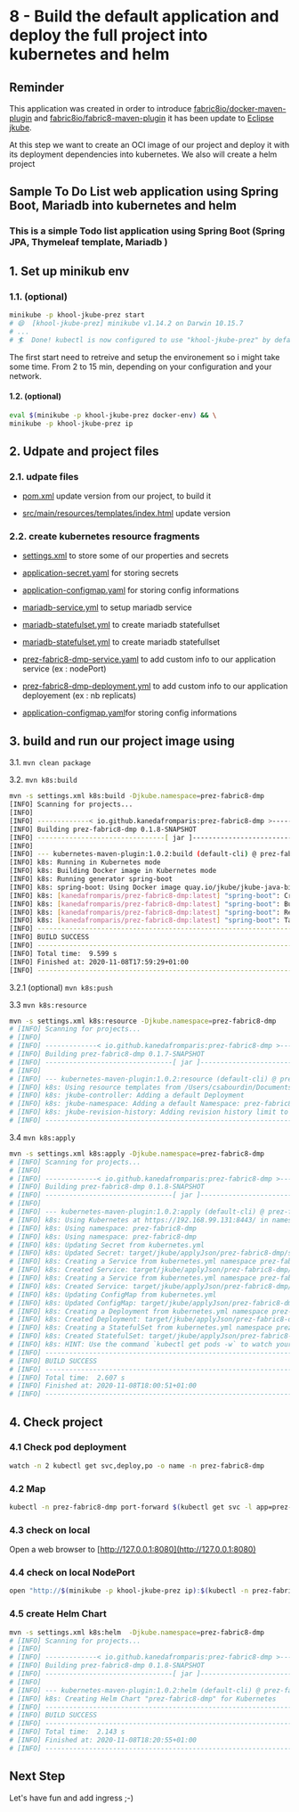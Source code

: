 # 8 - Build the default application and deploy the full project into kubernetes and helm

## Reminder

This application was created in order to introduce [fabric8io/docker-maven-plugin](https://dmp.fabric8.io/) and [fabric8io/fabric8-maven-plugin](http://maven.fabric8.io/) it has been update to [Eclipse jkube](https://www.eclipse.org/jkube/docs/kubernetes-maven-plugin).

At this step we want to create an OCI image of our project and deploy it with its deployment dependencies into kubernetes.
We also will create a helm project

## Sample To Do List web application using Spring Boot, Mariadb into kubernetes and helm

### This is a simple Todo list application using Spring Boot (Spring JPA, Thymeleaf template, Mariadb )

## 1. Set up minikub env

### 1.1. (optional)

```bash
minikube -p khool-jkube-prez start
# 😄  [khool-jkube-prez] minikube v1.14.2 on Darwin 10.15.7
# ...
# 🏄  Done! kubectl is now configured to use "khool-jkube-prez" by default
```

The first start need to retreive and setup the environement so i might take some time. From 2 to 15 min, depending on your configuration and your network.

#### 1.2. (optional)

```bash
eval $(minikube -p khool-jkube-prez docker-env) && \
minikube -p khool-jkube-prez ip
```

## 2. Udpate and project files

### 2.1. udpate files

- [pom.xml](pom.xml) update version from our project, to build it
  
- [src/main/resources/templates/index.html](src/main/resources/templates/index.html) update version

### 2.2. create kubernetes resource fragments

- [settings.xml](settings.xml) to store some of our properties and secrets
  
- [application-secret.yaml](/src/main/jkube/application-secret.yaml) for storing secrets

- [application-configmap.yaml](/src/main/jkube/application-configmap.yaml) for storing config informations

- [mariadb-service.yml](/src/main/jkube/mariadb-service.yml) to setup mariadb service

- [mariadb-statefulset.yml](/src/main/jkube/mariadb-statefulset.yml) to create mariadb statefullset

- [mariadb-statefulset.yml](/src/main/jkube/mariadb-statefulset.yml) to create mariadb statefullset

- [prez-fabric8-dmp-service.yaml](/src/main/jkube/prez-fabric8-dmp-service.yaml) to add custom info to our application service (ex : nodePort)

- [prez-fabric8-dmp-deployment.yml](/src/main/jkube/prez-fabric8-dmp-deployment.yml) to add custom info to our application deployement (ex : nb replicats)

- [application-configmap.yaml](application-configmap.yaml)for storing config informations

## 3. build and run our project image using

  3.1. `mvn clean package`
  
  3.2. `mvn k8s:build`

```bash
mvn -s settings.xml k8s:build -Djkube.namespace=prez-fabric8-dmp
[INFO] Scanning for projects...
[INFO]
[INFO] -------------< io.github.kanedafromparis:prez-fabric8-dmp >-------------
[INFO] Building prez-fabric8-dmp 0.1.8-SNAPSHOT
[INFO] --------------------------------[ jar ]---------------------------------
[INFO]
[INFO] --- kubernetes-maven-plugin:1.0.2:build (default-cli) @ prez-fabric8-dmp ---
[INFO] k8s: Running in Kubernetes mode
[INFO] k8s: Building Docker image in Kubernetes mode
[INFO] k8s: Running generator spring-boot
[INFO] k8s: spring-boot: Using Docker image quay.io/jkube/jkube-java-binary-s2i:0.0.8 as base / builder
[INFO] k8s: [kanedafromparis/prez-fabric8-dmp:latest] "spring-boot": Created docker-build.tar in 1 second
[INFO] k8s: [kanedafromparis/prez-fabric8-dmp:latest] "spring-boot": Built image sha256:b24b0
[INFO] k8s: [kanedafromparis/prez-fabric8-dmp:latest] "spring-boot": Removed old image sha256:33788
[INFO] k8s: [kanedafromparis/prez-fabric8-dmp:latest] "spring-boot": Tag with latest
[INFO] ------------------------------------------------------------------------
[INFO] BUILD SUCCESS
[INFO] ------------------------------------------------------------------------
[INFO] Total time:  9.599 s
[INFO] Finished at: 2020-11-08T17:59:29+01:00
[INFO] ------------------------------------------------------------------------
```

  3.2.1 (optional) `mvn k8s:push`

  3.3 `mvn k8s:resource`

```bash
mvn -s settings.xml k8s:resource -Djkube.namespace=prez-fabric8-dmp
# [INFO] Scanning for projects...
# [INFO]
# [INFO] -------------< io.github.kanedafromparis:prez-fabric8-dmp >-------------
# [INFO] Building prez-fabric8-dmp 0.1.7-SNAPSHOT
# [INFO] --------------------------------[ jar ]---------------------------------
# [INFO]
# [INFO] --- kubernetes-maven-plugin:1.0.2:resource (default-cli) @ prez-fabric8-dmp ---
# [INFO] k8s: Using resource templates from /Users/csabourdin/Documents/projets/personnel/projets/khool/# khool-jkube/src/main/jkube
# [INFO] k8s: jkube-controller: Adding a default Deployment
# [INFO] k8s: jkube-namespace: Adding a default Namespace: prez-fabric8-dmp
# [INFO] k8s: jkube-revision-history: Adding revision history limit to 2
# [INFO] ------------------------------------------------------------------------
```

  3.4 `mvn k8s:apply`

```bash
mvn -s settings.xml k8s:apply -Djkube.namespace=prez-fabric8-dmp
# [INFO] Scanning for projects...
# [INFO]
# [INFO] -------------< io.github.kanedafromparis:prez-fabric8-dmp >-------------
# [INFO] Building prez-fabric8-dmp 0.1.8-SNAPSHOT
# [INFO] --------------------------------[ jar ]---------------------------------
# [INFO]
# [INFO] --- kubernetes-maven-plugin:1.0.2:apply (default-cli) @ prez-fabric8-dmp ---
# [INFO] k8s: Using Kubernetes at https://192.168.99.131:8443/ in namespace prez-fabric8-dmp with manifest /../khool-jkube/target/classes/META-INF/jkube/kubernetes.yml
# [INFO] k8s: Using namespace: prez-fabric8-dmp
# [INFO] k8s: Using namespace: prez-fabric8-dmp
# [INFO] k8s: Updating Secret from kubernetes.yml
# [INFO] k8s: Updated Secret: target/jkube/applyJson/prez-fabric8-dmp/secret-spring-app.json
# [INFO] k8s: Creating a Service from kubernetes.yml namespace prez-fabric8-dmp name mariadb
# [INFO] k8s: Created Service: target/jkube/applyJson/prez-fabric8-dmp/service-mariadb.json
# [INFO] k8s: Creating a Service from kubernetes.yml namespace prez-fabric8-dmp name prez-fabric8-dmp
# [INFO] k8s: Created Service: target/jkube/applyJson/prez-fabric8-dmp/service-prez-fabric8-dmp.json
# [INFO] k8s: Updating ConfigMap from kubernetes.yml
# [INFO] k8s: Updated ConfigMap: target/jkube/applyJson/prez-fabric8-dmp/configmap-spring-app.json
# [INFO] k8s: Creating a Deployment from kubernetes.yml namespace prez-fabric8-dmp name prez-fabric8-dmp
# [INFO] k8s: Created Deployment: target/jkube/applyJson/prez-fabric8-dmp/deployment-prez-fabric8-dmp-1.json
# [INFO] k8s: Creating a StatefulSet from kubernetes.yml namespace prez-fabric8-dmp name mariadb
# [INFO] k8s: Created StatefulSet: target/jkube/applyJson/prez-fabric8-dmp/statefulset-mariadb.json
# [INFO] k8s: HINT: Use the command `kubectl get pods -w` to watch your pods start up
# [INFO] ------------------------------------------------------------------------
# [INFO] BUILD SUCCESS
# [INFO] ------------------------------------------------------------------------
# [INFO] Total time:  2.607 s
# [INFO] Finished at: 2020-11-08T18:00:51+01:00
# [INFO] ------------------------------------------------------------------------
```

## 4. Check project

### 4.1 Check pod deployment

```bash
watch -n 2 kubectl get svc,deploy,po -o name -n prez-fabric8-dmp
```

### 4.2 Map

```bash
kubectl -n prez-fabric8-dmp port-forward $(kubectl get svc -l app=prez-fabric8-dmp -n prez-fabric8-dmp -o name) 8080:8080`
```

### 4.3 check on local

Open a web browser to [http://127.0.0.1:8080](http://127.0.0.1:8080)

### 4.4 check on local NodePort

```bash
open "http://$(minikube -p khool-jkube-prez ip):$(kubectl -n prez-fabric8-dmp get svc prez-fabric8-dmp -o json | jq .spec.ports[]?.nodePort)"
```

### 4.5 create Helm Chart

```bash
mvn -s settings.xml k8s:helm  -Djkube.namespace=prez-fabric8-dmp
# [INFO] Scanning for projects...
# [INFO]
# [INFO] -------------< io.github.kanedafromparis:prez-fabric8-dmp >-------------
# [INFO] Building prez-fabric8-dmp 0.1.8-SNAPSHOT
# [INFO] --------------------------------[ jar ]---------------------------------
# [INFO]
# [INFO] --- kubernetes-maven-plugin:1.0.2:helm (default-cli) @ prez-fabric8-dmp ---
# [INFO] k8s: Creating Helm Chart "prez-fabric8-dmp" for Kubernetes
# [INFO] ------------------------------------------------------------------------
# [INFO] BUILD SUCCESS
# [INFO] ------------------------------------------------------------------------
# [INFO] Total time:  2.143 s
# [INFO] Finished at: 2020-11-08T18:20:55+01:00
# [INFO] ------------------------------------------------------------------------
```

## Next Step

Let's have fun and add ingress  ;-)
